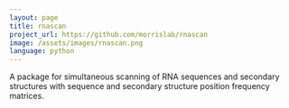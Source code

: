 ```yaml
---
layout: page
title: rnascan
project_url: https://github.com/morrislab/rnascan
image: /assets/images/rnascan.png
language: python
---
```


A package for simultaneous scanning of RNA sequences and secondary structures
with sequence and secondary structure position frequency matrices.
